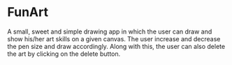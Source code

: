# FunArt
A small, sweet and simple drawing app in which the user can draw  and show his/her art skills on a given canvas. The user increase and decrease the pen size and draw accordingly. Along with this, the user can also delete the art by clicking on the delete button.
